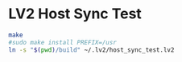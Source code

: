 LV2 Host Sync Test
==================

```bash
make
#sudo make install PREFIX=/usr
ln -s "$(pwd)/build" ~/.lv2/host_sync_test.lv2
```
